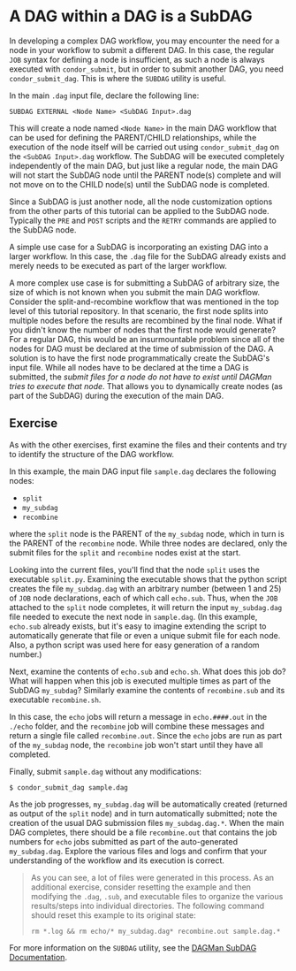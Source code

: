 # A DAG within a DAG is a SubDAG

In developing a complex DAG workflow, you may encounter the need
for a node in your workflow to submit a different DAG. In this case, the 
regular `JOB` syntax for defining a node is insufficient, as such a node is
always executed with `condor_submit`, but in order to submit another DAG,
you need `condor_submit_dag`. This is where the `SUBDAG` utility is useful.

In the main `.dag` input file, declare the following line:

```
SUBDAG EXTERNAL <Node Name> <SubDAG Input>.dag
```

This will create a node named `<Node Name>` in the main DAG workflow
that can be used for defining the PARENT/CHILD relationships, while the
execution of the node itself will be carried out using `condor_submit_dag`
on the `<SubDAG Input>.dag` workflow. The SubDAG will be executed 
completely independently of the main DAG, but just like a regular node,
the main DAG will not start the SubDAG node until the PARENT node(s) 
complete and will not move on to the CHILD node(s) until the SubDAG 
node is completed.

Since a SubDAG is just another node, all the node customization options 
from the other parts of this tutorial can be applied to the SubDAG node.
Typically the `PRE` and `POST` scripts and the `RETRY` commands are applied
to the SubDAG node.

A simple use case for a SubDAG is incorporating an existing DAG into
a larger workflow. In this case, the `.dag` file for the SubDAG already exists
and merely needs to be executed as part of the larger workflow.

A more complex use case is for submitting a SubDAG of arbitrary size, 
the size of which is not known when you submit the main DAG workflow.
Consider the split-and-recombine workflow that was mentioned in the
top level of this tutorial repository. In that scenario, the first node splits
into multiple nodes before the results are recombined by the final node.
What if you didn't know the number of nodes that the first node would 
generate? For a regular DAG, this would be an insurmountable problem
since all of the nodes for DAG must be declared at the time of submission
of the DAG. A solution is to have the first node programmatically create the
SubDAG's input file. While all nodes have to be declared at the time a DAG
is submitted, the *submit files for a node do not have to exist until DAGMan*
*tries to execute that node*. That allows you to dynamically create nodes (as
part of the SubDAG) during the execution of the main DAG.

## Exercise

As with the other exercises, first examine the files and their contents and
try to identify the structure of the DAG workflow.

In this example, the main DAG input file `sample.dag` declares the 
following nodes:

* `split` 
* `my_subdag` 
* `recombine`

where the `split` node is the PARENT of the `my_subdag` node, which in
turn is the PARENT of the `recombine` node. While three nodes are declared,
only the submit files for the `split` and `recombine` nodes exist at the start.

Looking into the current files, you'll find that the node `split`
uses the executable `split.py`. Examining the executable shows that 
the python script creates the file `my_subdag.dag` with an arbitrary number 
(between 1 and 25) of `JOB` node declarations, each of which call `echo.sub`. 
Thus, when the `JOB` attached to the `split` node completes, it will return 
the input `my_subdag.dag` file needed to execute the next node in `sample.dag`. 
(In this example, `echo.sub` already exists, but it's easy to imagine extending 
the script to automatically generate that file or even a unique submit file for 
each node. Also, a python script was used here for easy generation of a random 
number.)

Next, examine the contents of `echo.sub` and `echo.sh`. What does this job
do? What will happen when this job is executed multiple times as part of 
the SubDAG `my_subdag`? Similarly examine the contents of `recombine.sub`
and its executable `recombine.sh`. 

In this case, the `echo` jobs will return a message in `echo.####.out` in the
`./echo` folder, and the `recombine` job will combine these messages and 
return a single file called `recombine.out`. Since the `echo` jobs are run as
part of the `my_subdag` node, the `recombine` job won't start until they have
all completed.

Finally, submit `sample.dag` without any modifications:

```
$ condor_submit_dag sample.dag
```

As the job progresses, `my_subdag.dag` will be automatically created (returned
as output of the `split` node) and in turn automatically submitted; note the
creation of the usual DAG submission files `my_subdag.dag.*`. When the main
DAG completes, there should be a file `recombine.out` that contains the job
numbers for `echo` jobs submitted as part of the auto-generated `my_subdag.dag`.
Explore the various files and logs and confirm that your understanding of the
workflow and its execution is correct.

> As you can see, a lot of files were generated in this process. As an additional
> exercise, consider resetting the example and then modifying the `.dag`, `.sub`, 
> and executable files to organize the various results/steps into individual 
> directories. The following command should reset this example to its original
> state:
>
> ```
> rm *.log && rm echo/* my_subdag.dag* recombine.out sample.dag.*
> ```

For more information on the `SUBDAG` utility, see the
[DAGMan SubDAG Documentation](https://htcondor.readthedocs.io/en/latest/automated-workflows/dagman-using-other-dags.html#a-dag-within-a-dag-is-a-subdag).
